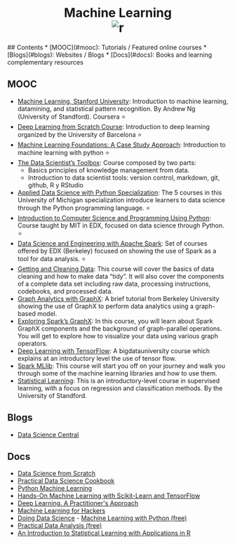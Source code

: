 <h1 align="center">
<b>Machine Learning</b><br>	
	<img src="https://d3njjcbhbojbot.cloudfront.net/api/utilities/v1/imageproxy/https://coursera.s3.amazonaws.com/topics/ml/large-icon.png" alt="r">
	<br>
</h1>
## Contents
* [MOOC](#mooc): Tutorials / Featured online courses
* [Blogs](#blogs): Websites / Blogs
* [Docs](#docs): Books and learning complementary resources

## MOOC
- [Machine Learning, Stanford University](https://www.coursera.org/learn/machine-learning): Introduction to machine learning, datamining, and statistical pattern recognition. By Andrew Ng (University of Standford). Coursera :star:
- [Deep Learning from Scratch Course](https://github.com/DataScienceUB/DeepLearningfromScratch): Introduction to deep learning organized by the University of Barcelona :star:
- [Machine Learning Foundations: A Case Study Approach](https://www.coursera.org/learn/ml-foundations9): Introduction to machine learning with python :star:
- [The Data Scientist’s Toolbox](https://www.coursera.org/learn/data-scientists-tools): Course composed by two parts: 
  - Basics principles of knowledge management from data.
  - Introduction to data scientist tools: version control, markdown, git, github, R y RStudio
- [Applied Data Science with Python Specialization](https://www.coursera.org/specializations/data-science-python): The 5 courses in this University of Michigan specialization introduce learners to data science through the Python programming language. :star:
- [Introduction to Computer Science and Programming Using Python](https://www.edx.org/course/introduction-computer-science-mitx-6-00-1x-9): Course taught by MIT in EDX, focused on data science through Python. :star:
- [Data Science and Engineering with Apache Spark](https://www.edx.org/xseries/data-science-engineering-apacher-sparktm): 
Set of courses offered by EDX (Berkeley) focused on showing the use of Spark as a tool for data analysis. :star:
- [Getting and Cleaning Data](https://www.coursera.org/learn/data-cleaning): This course will cover the basics of data cleaning and how to make data “tidy”. It will also cover the components of a complete data set including raw data, processing instructions, codebooks, and processed data. 
- [Graph Analytics with GraphX](http://ampcamp.berkeley.edu/big-data-mini-course/graph-analytics-with-graphx.html): 
A brief tutorial from Berkeley University showing the use of GraphX to perform data analytics using a graph-based model.
- [Exploring Spark’s GraphX](https://bigdatauniversity.com/courses/spark-graphx/): In this course, you will learn about Spark GraphX components and the background of graph-parallel operations. You will get to explore how to visualize your data using various graph operators. 
- [Deep Learning with TensorFlow](https://bigdatauniversity.com/courses/deep-learning-tensorflow/): A bigdatauniversity course which explains at an introductory level the use of tensor flow.
- [Spark MLlib](https://bigdatauniversity.com/courses/spark-mllib/): This course will start you off on your journey and walk you through some of the machine learning libraries and how to use them. 
- [Statistical Learning](http://online.stanford.edu/course/statistical-learning-self-paced): This is an introductory-level course in supervised learning, with a focus on regression and classification methods. By the University of Standford.

## Blogs
- [Data Science Central](http://www.datasciencecentral.com/)

## Docs
- [Data Science from Scratch](http://shop.oreilly.com/product/0636920033400.do)
- [Practical Data Science Cookbook](http://shop.oreilly.com/product/9781783980246.do)
- [Python Machine Learning](https://www.amazon.com/Python-Machine-Learning-Sebastian-Raschka/dp/1783555130/ref=sr_1_3?s=books&ie=UTF8&qid=1458240009&sr=1-3&keywords=data+science+from+scratch)
- [Hands-On Machine Learning with Scikit-Learn and TensorFlow](http://shop.oreilly.com/product/0636920052289.do)
- [Deep Learning. A Practitioner's Approach](http://shop.oreilly.com/product/0636920035343.do)
- [Machine Learning for Hackers](http://shop.oreilly.com/product/0636920018483.do)
- [Doing Data Science](http://shop.oreilly.com/product/0636920028529.do)
- [Machine Learning with Python (free)](https://www.packtpub.com/packt/free-ebook/python-machine-learning-algorithms/?utm_source=kdnuggets&utm_medium=referral&utm_campaign=freeebook)
- [Practical Data Analysis (free)](https://www.packtpub.com/packt/free-ebook/practical-data-analysis/?utm_source=kdnuggets&utm_medium=referral&utm_campaign=freeebook)
- [An Introduction to Statistical Learning with Applications in R](http://www-bcf.usc.edu/~gareth/ISL/)
